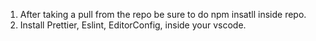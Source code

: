 1. After taking a pull from the repo be sure to do npm insatll inside repo.
2. Install Prettier, Eslint, EditorConfig, inside your vscode.
